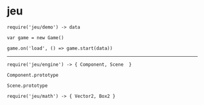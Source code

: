 # jeu

`require('jeu/demo') -> data`

`var game = new Game()`

`game.on('load', () => game.start(data))`

---

`require('jeu/engine') -> { Component, Scene  }`

`Component.prototype`

`Scene.prototype`

`require('jeu/math') -> { Vector2, Box2 }`

